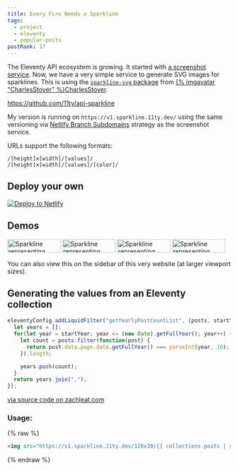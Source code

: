```yaml
---
title: Every Fire Needs a Sparkline
tags:
  - project
  - eleventy
  - popular-posts
postRank: 17
---
```

The Eleventy API ecosystem is growing. It started with [a screenshot service](/web/screenshots/). Now, we have a very simple service to generate SVG images for sparklines. This is using the [`sparkline-svg` package](https://www.npmjs.com/package/sparkline-svg) from [{% imgavatar "CharlesStover" %}CharlesStover](https://twitter.com/CharlesStover).

<div class="primarylink"><a href="https://github.com/11ty/api-sparkline">https://github.com/11ty/api-sparkline</a></div>

My version is running on `https://v1.sparkline.11ty.dev/` using the same versioning via [Netlify Branch Subdomains](https://docs.netlify.com/domains-https/custom-domains/multiple-domains/#branch-subdomains) strategy as the screenshot service.

URLs support the following formats:

```
/[height]x[width]/[values]/
/[height]x[width]/[values]/[color]/
```

## Deploy your own

<a href="https://app.netlify.com/start/deploy?repository=https://github.com/11ty/api-sparkline
"><img src="https://www.netlify.com/img/deploy/button.svg" alt="Deploy to Netlify"></a>

## Demos

<img src="https://v1.sparkline.11ty.dev/120x30/41,25,9,12,10,6,12,14,19,17,23,30,36,21,25/%2394b388/" width="120" height="30" alt="Sparkline representing frequency of posts on zachleat.com written from 2007 to 2021" loading="lazy" decoding="async">

<img src="https://v1.sparkline.11ty.dev/120x30/41,25,9,12,10,6,12,14,19,17,23,30,36,21,25/%23ff0000/" width="120" height="30" alt="Sparkline representing frequency of posts on zachleat.com written from 2007 to 2021" loading="lazy" decoding="async">

<img src="https://v1.sparkline.11ty.dev/120x30/41,25,9,12,10,6,12,14,19,17,23,30,36,21,25/%2300ff00/" width="120" height="30" alt="Sparkline representing frequency of posts on zachleat.com written from 2007 to 2021" loading="lazy" decoding="async">

<img src="https://v1.sparkline.11ty.dev/120x30/41,25,9,12,10,6,12,14,19,17,23,30,36,21,25/%230000ff/" width="120" height="30" alt="Sparkline representing frequency of posts on zachleat.com written from 2007 to 2021" loading="lazy" decoding="async">

You can also view this on the sidebar of this very website (at larger viewport sizes).

## Generating the values from an Eleventy collection

```js
eleventyConfig.addLiquidFilter("getYearlyPostCountList", (posts, startYear = 2007) => {
  let years = [];
  for(let year = startYear; year <= (new Date).getFullYear(); year++) {
    let count = posts.filter(function(post) {
      return post.data.page.date.getFullYear() === parseInt(year, 10);
    }).length;

    years.push(count);
  }
  return years.join(",");
});
```

[via source code on zachleat.com](https://github.com/zachleat/zachleat.com/blob/2e57d996f77e8516cca9a9328b2cb8c881c1a0a5/.eleventy.js#L206)

### Usage:

{% raw %}
```html
<img src="https://v1.sparkline.11ty.dev/120x30/{{ collections.posts | getYearlyPostCountList }}/" width="120" height="30" alt="Frequency of posts written every year on zachleat.com">
```
{% endraw %}
